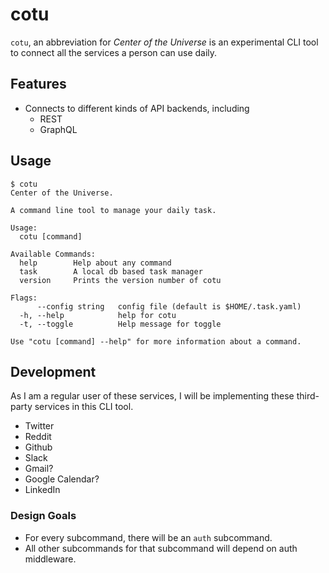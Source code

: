 # cotu

`cotu`, an abbreviation for *Center of the Universe* is an experimental CLI tool to connect all the services a person can use daily.

## Features

- Connects to different kinds of API backends, including
  - REST
  - GraphQL

## Usage

```text
$ cotu
Center of the Universe.

A command line tool to manage your daily task.

Usage:
  cotu [command]

Available Commands:
  help        Help about any command
  task        A local db based task manager
  version     Prints the version number of cotu

Flags:
      --config string   config file (default is $HOME/.task.yaml)
  -h, --help            help for cotu
  -t, --toggle          Help message for toggle

Use "cotu [command] --help" for more information about a command.
```

## Development

As I am a regular user of these services, I will be implementing these third-party services in this CLI tool.

- Twitter
- Reddit
- Github
- Slack
- Gmail?
- Google Calendar?
- LinkedIn

### Design Goals

- For every subcommand, there will be an `auth` subcommand.
- All other subcommands for that subcommand will depend on auth middleware.
